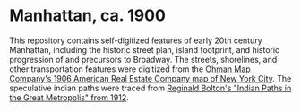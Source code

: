 # Manhattan, ca. 1900
This repository contains self-digitized features of early 20th century Manhattan, including the historic street plan, island footprint, and historic progression of and precursors to Broadway. The streets, shorelines, and other transportation features were digitized from the [Ohman Map Company's 1906 American Real Estate Company map of New York City](https://geo.btaa.org/catalog/6ef635af-b15e-4322-8256-30a0d82a8502). The speculative indian paths were traced from [Reginald Bolton's "Indian Paths in the Great Metropolis" from 1912](https://digitalcollections.nypl.org/items/e2bf48f0-d038-0138-74f3-07b7a369d281#/?uuid=ed28f370-d03a-0138-53c4-6b5a86a9a040).

